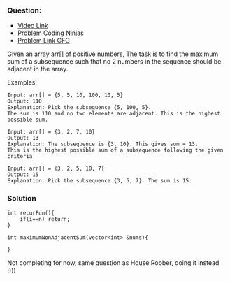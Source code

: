 ### Question:
- [Video Link](https://www.youtube.com/watch?v=GrMBfJNk_NY&list=PLgUwDviBIf0qUlt5H_kiKYaNSqJ81PMMY&index=7)
- [Problem Coding Ninjas](https://www.codingninjas.com/codestudio/problems/maximum-sum-of-non-adjacent-elements_843261?source=youtube&campaign=striver_dp_videos&utm_source=youtube&utm_medium=affiliate&utm_campaign=striver_dp_videos)
- [Problem Link GFG](https://www.geeksforgeeks.org/maximum-sum-such-that-no-two-elements-are-adjacent/)

Given an array arr[] of positive numbers, The task is to find the maximum sum of a subsequence such that no 2 numbers in the sequence should be adjacent in the array.

Examples: 

```
Input: arr[] = {5, 5, 10, 100, 10, 5}
Output: 110
Explanation: Pick the subsequence {5, 100, 5}.
The sum is 110 and no two elements are adjacent. This is the highest possible sum.
```

```
Input: arr[] = {3, 2, 7, 10}
Output: 13
Explanation: The subsequence is {3, 10}. This gives sum = 13.
This is the highest possible sum of a subsequence following the given criteria
```

```
Input: arr[] = {3, 2, 5, 10, 7}
Output: 15
Explanation: Pick the subsequence {3, 5, 7}. The sum is 15.
```

### Solution 

```
int recurFun(){
    if(i==n) return;
}

int maximumNonAdjacentSum(vector<int> &nums){
    
}
```
Not completing for now, same question as House Robber, doing it instead :)))

